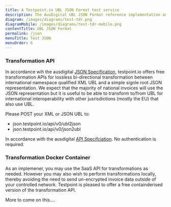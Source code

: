```yaml
---
title: A Testpoint.io UBL JSON Format test service
description: The AusDigital UBL JSON Format reference implementation and test suite.
diagram: /images/diagrams/test-tdr.png
diagramMobile: /images/diagrams/test-tdr-mobile.png
contentTitle: UBL JSON Format
permalink: /json
menuTitle: Test JSON
menuOrder: 6
---
```

### Transformation API

In accordance wih the ausdigital [JSON Specification](https://github.com/ausdigital/ausdigital-json), testpoint.io offers free transformation APIs for lossless bi-directional transformation between international namespace qualified XML UBL and a simple signle root JSON representation.  We expect that the majority of national invoices will use the JSON representation but it is useful to be able to transform to/from UBL for international interoperability with other jusrisdictions (mostly the EU) that also use UBL.

Please POST your XML or JSON UBL to:

* json.testpoint.io/api/v0/ubl2json
* json.testpoint.io/api/v0/json2ubl

In accordance with the ausdigital [API Specifciation](https://app.swaggerhub.com/api/ausdigital/ausdigital-json/1.0.0).  No authentication is required.

### Transformation Docker Container

As an implemener, you may use the SaaS API for transformations as needed.  However you may also wish to perform transformations locally, thereby avoiding the need to send un-encrypted invoice data outside of your controlled network.   Testpoint is pleased to offer a free containderised version of the transformation API.

More to come on this....
